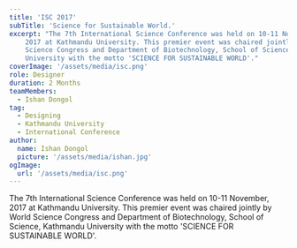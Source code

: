 ```yaml
---
title: 'ISC 2017'
subTitle: 'Science for Sustainable World.'
excerpt: "The 7th International Science Conference was held on 10-11 November,
    2017 at Kathmandu University. This premier event was chaired jointly by World
    Science Congress and Department of Biotechnology, School of Science, Kathmandu
    University with the motto 'SCIENCE FOR SUSTAINABLE WORLD'."
coverImage: '/assets/media/isc.png'
role: Designer
duration: 2 Months
teamMembers:
  - Ishan Dongol
tag:
  - Designing
  - Kathmandu University
  - International Conference
author:
  name: Ishan Dongol
  picture: '/assets/media/ishan.jpg'
ogImage:
  url: '/assets/media/isc.png'
---
```


The 7th International Science Conference was held on 10-11 November,
    2017 at Kathmandu University. This premier event was chaired jointly by World
    Science Congress and Department of Biotechnology, School of Science, Kathmandu
    University with the motto 'SCIENCE FOR SUSTAINABLE WORLD'.